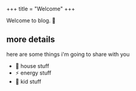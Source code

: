 +++
title = "Welcome"
+++

Welcome to blog. 🤪

## more details

here are some things i'm going to share with you

* 🏡 house stuff
* ⚡️ energy stuff
* 👧 kid stuff

